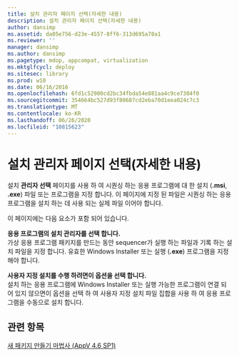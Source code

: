```yaml
---
title: 설치 관리자 페이지 선택(자세한 내용)
description: 설치 관리자 페이지 선택(자세한 내용)
author: dansimp
ms.assetid: da05e756-d23e-4557-8ff6-313d695a78a1
ms.reviewer: ''
manager: dansimp
ms.author: dansimp
ms.pagetype: mdop, appcompat, virtualization
ms.mktglfcycl: deploy
ms.sitesec: library
ms.prod: w10
ms.date: 06/16/2016
ms.openlocfilehash: 6fd1c52900cd2bc34fbda54e881aa4c9ce7304f0
ms.sourcegitcommit: 354664bc527d93f80687cd2eba70d1eea024c7c3
ms.translationtype: MT
ms.contentlocale: ko-KR
ms.lasthandoff: 06/26/2020
ms.locfileid: "10815623"
---
```

# 설치 관리자 페이지 선택(자세한 내용)


설치 **관리자 선택** 페이지를 사용 하 여 시퀀싱 하는 응용 프로그램에 대 한 설치 (**.msi**, **.exe**) 파일 또는 프로그램을 지정 합니다. 이 페이지에 지정 된 파일은 시퀀싱 하는 응용 프로그램을 설치 하는 데 사용 되는 실제 파일 이어야 합니다.

이 페이지에는 다음 요소가 포함 되어 있습니다.

<a href="" id="select-the-installer-for-the-application-"></a>**응용 프로그램의 설치 관리자를 선택 합니다.**  
가상 응용 프로그램 패키지를 만드는 동안 sequencer가 실행 하는 파일과 기록 하는 설치 파일을 지정 합니다. 유효한 Windows Installer 또는 실행 (**.exe**) 프로그램을 지정 해야 합니다.

<a href="" id="select-this-option-to-perform-a-custom-installation-"></a>**사용자 지정 설치를 수행 하려면이 옵션을 선택 합니다.**  
설치 하는 응용 프로그램에 Windows Installer 또는 실행 가능한 프로그램이 연결 되어 있지 않으면이 옵션을 선택 하 여 사용자 지정 설치 파일 집합을 사용 하 여 응용 프로그램을 수동으로 설치 합니다.

## 관련 항목


[새 패키지 만들기 마법사 (AppV 4.6 SP1)](create-new-package-wizard---appv-46-sp1-.md)

 

 





